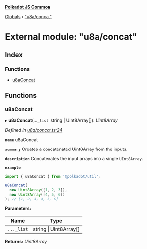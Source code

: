 **[Polkadot JS Common](../README.md)**

[Globals](../globals.md) › ["u8a/concat"](_u8a_concat_.md)

# External module: "u8a/concat"

## Index

### Functions

* [u8aConcat](_u8a_concat_.md#u8aconcat)

## Functions

###  u8aConcat

▸ **u8aConcat**(...`_list`: string | Uint8Array[]): *Uint8Array*

*Defined in [u8a/concat.ts:24](https://github.com/polkadot-js/common/blob/e2ec7d0/packages/util/src/u8a/concat.ts#L24)*

**`name`** u8aConcat

**`summary`** Creates a concatenated Uint8Array from the inputs.

**`description`** 
Concatenates the input arrays into a single `UInt8Array`.

**`example`** 
<BR>

```javascript
import { u8aConcat } from '@polkadot/util';

u8aConcat(
  new Uint8Array([1, 2, 3]),
  new Uint8Array([4, 5, 6])
); // [1, 2, 3, 4, 5, 6]
```

**Parameters:**

Name | Type |
------ | ------ |
`..._list` | string \| Uint8Array[] |

**Returns:** *Uint8Array*
